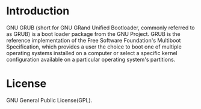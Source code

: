 
# Introduction

GNU GRUB (short for GNU GRand Unified Bootloader, commonly referred to as GRUB)
is a boot loader package from the GNU Project. GRUB is the reference
implementation of the Free Software Foundation's Multiboot Specification, which
provides a user the choice to boot one of multiple operating systems installed 
on a computer or select a specific kernel configuration available on a
particular operating system's partitions. 


# License

GNU General Public License(GPL).
